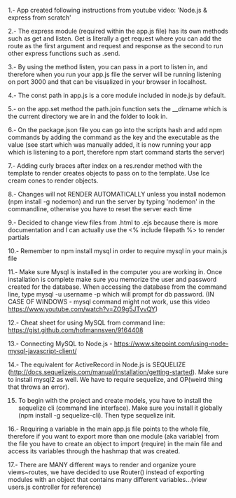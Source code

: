 1.- App created following instructions from youtube video: 'Node.js & express from scratch'

2.- The express module (required within the app.js file) has its own methods such as get and listen. Get is literally a get request where you can add the route as the first argument and request and response as the second to run other express functions such as .send.

3.- By using the method listen, you can pass in a port to listen in, and therefore when you run your app.js file the server will be running listening on port 3000 and that can be visualized in your browser in localhost.

4.- The const path in app.js is a core module included in node.js by default.

5.- on the app.set method the path.join function sets the __dirname which is the current directory we are in and the folder to look in.

6.- On the package.json file you can go into the scripts hash and add npm commands by adding the command as the key and the executable as the value (see start which was manually added, it is now running your app which is listening to a port, therefore npm start command starts the server)

7.- Adding curly braces after index on a res.render method with the template to render creates objects to pass on to the template. Use Ice cream cones to render objects.

8.- Changes will not RENDER AUTOMATICALLY unless you install nodemon (npm install -g nodemon) and run the server by typing 'nodemon' in the commandline, otherwise you have to reset the server each time

9.- Decided to change view files from .html to .ejs because there is more documentation and I can actually use the <% include filepath %> to render partials

10.- Remember to npm install mysql in order to require mysql in your main.js file

11.- Make sure Mysql is installed in the computer you are working in. Once installation is complete make sure you memorize the user and password created for the database. When accessing the database from the command line, type mysql -u username -p which will prompt for db password. (IN CASE OF WINDOWS - mysql command might not work, use this video https://www.youtube.com/watch?v=ZO9g5JTyvQY)

12.- Cheat sheet for using MySQL from command line: https://gist.github.com/hofmannsven/9164408

13.- Connecting MySQL to Node.js - https://www.sitepoint.com/using-node-mysql-javascript-client/

14.- The equivalent for ActiveRecord in Node.js is SEQUELIZE (http://docs.sequelizejs.com/manual/installation/getting-started). Make sure to install mysql2 as well. We have to require sequelize, and OP(weird thing that throws an error).

15. To begin with the project and create models, you have to install the sequelize cli (command line interface). Make sure you install it globally (npm install -g sequelize-cli). Then type sequelize init.

16.- Requiring a variable in the main app.js file points to the whole file, therefore if you want to export more than one module (aka variable) from the file you have to create an object to import (require) in the main file and access its variables through the hashmap that was created.

17.- There are MANY different ways to render and organize youre views~routes, we have decided to use Router() instead of exporting modules with an object that contains many different variables...(view users.js controller for reference)
